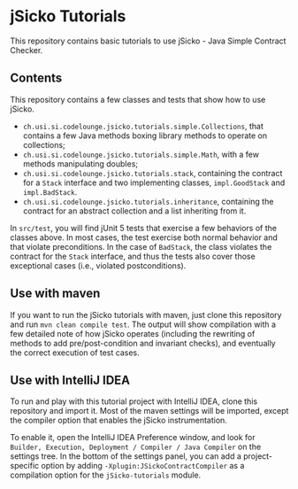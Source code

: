 # jSicko Tutorials

This repository contains basic tutorials to use jSicko - Java Simple Contract 
Checker.

## Contents

This repository contains a few classes and tests that show how to use jSicko.

* `ch.usi.si.codelounge.jsicko.tutorials.simple.Collections`, that contains a few Java methods boxing library methods to operate on collections;
* `ch.usi.si.codelounge.jsicko.tutorials.simple.Math`, with a few methods manipulating doubles; 
* `ch.usi.si.codelounge.jsicko.tutorials.stack`, containing the contract for a `Stack` interface and two implementing classes, `impl.GoodStack` and `impl.BadStack`.
* `ch.usi.si.codelounge.jsicko.tutorials.inheritance`, containing the contract for an abstract collection and a list inheriting from it.

In `src/test`, you will find jUnit 5 tests that exercise a few behaviors of the classes above.
In most cases, the test exercise both normal behavior and that violate preconditions.
In the case of `BadStack`, the class violates the contract for the `Stack` interface,
and thus the tests also cover those exceptional cases (i.e., violated postconditions).

## Use with maven

If you want to run the jSicko tutorials with maven, just clone this
repository and run `mvn clean compile test`. The output will show compilation with a few
detailed note of how jSicko operates (including the rewriting of methods to
add pre/post-condition and invariant checks), and eventually the correct
execution of test cases.

## Use with IntelliJ IDEA

To run and play with this tutorial project with IntelliJ IDEA, clone this repository and import it. 
Most of the maven settings will be imported, except the compiler option that enables the jSicko
instrumentation. 

To enable it, open the IntelliJ IDEA Preference window, and look for `Builder, Execution, Deployment / Compiler / Java Compiler` on the settings tree. In the bottom of the settings panel, you can add a project-specific option by adding `-Xplugin:JSickoContractCompiler` as a compilation option for the `jSicko-tutorials` module.


